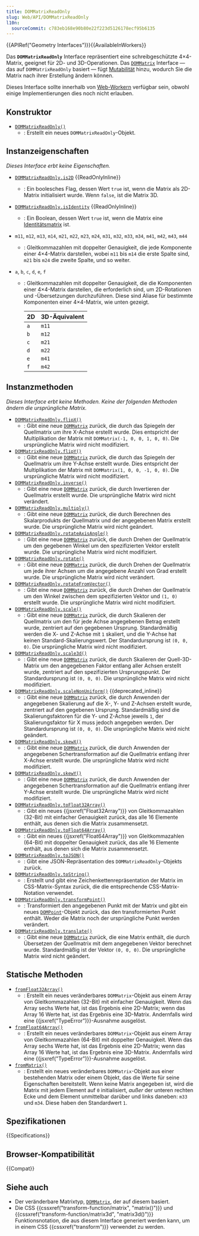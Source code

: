 ```yaml
---
title: DOMMatrixReadOnly
slug: Web/API/DOMMatrixReadOnly
l10n:
  sourceCommit: c783eb168e90b80e22f223d5126178ecf95b6135
---
```


{{APIRef("Geometry Interfaces")}}{{AvailableInWorkers}}

Das **`DOMMatrixReadOnly`** Interface repräsentiert eine schreibgeschützte 4×4-Matrix, geeignet für 2D- und 3D-Operationen. Das [`DOMMatrix`](/de/docs/Web/API/DOMMatrix) Interface — das auf `DOMMatrixReadOnly` basiert — fügt [Mutabilität](https://en.wikipedia.org/wiki/Immutable_object) hinzu, wodurch Sie die Matrix nach ihrer Erstellung ändern können.

Dieses Interface sollte innerhalb von [Web-Workern](/de/docs/Web/API/Web_Workers_API) verfügbar sein, obwohl einige Implementierungen dies noch nicht erlauben.

## Konstruktor

- [`DOMMatrixReadOnly()`](/de/docs/Web/API/DOMMatrixReadOnly/DOMMatrixReadOnly)
  - : Erstellt ein neues `DOMMatrixReadOnly`-Objekt.

## Instanzeigenschaften

_Dieses Interface erbt keine Eigenschaften._

- [`DOMMatrixReadOnly.is2D`](/de/docs/Web/API/DOMMatrixReadOnly/is2D) {{ReadOnlyInline}}
  - : Ein boolesches Flag, dessen Wert `true` ist, wenn die Matrix als 2D-Matrix initialisiert wurde. Wenn `false`, ist die Matrix 3D.
- [`DOMMatrixReadOnly.isIdentity`](/de/docs/Web/API/DOMMatrixReadOnly/isIdentity) {{ReadOnlyInline}}
  - : Ein Boolean, dessen Wert `true` ist, wenn die Matrix eine [Identitätsmatrix](https://en.wikipedia.org/wiki/Identity_matrix) ist.
- `m11`, `m12`, `m13`, `m14`, `m21`, `m22`, `m23`, `m24`, `m31`, `m32`, `m33`, `m34`, `m41`, `m42`, `m43`, `m44`
  - : Gleitkommazahlen mit doppelter Genauigkeit, die jede Komponente einer 4×4-Matrix darstellen, wobei `m11` bis `m14` die erste Spalte sind, `m21` bis `m24` die zweite Spalte, und so weiter.
- `a`, `b`, `c`, `d`, `e`, `f`

  - : Gleitkommazahlen mit doppelter Genauigkeit, die die Komponenten einer 4×4-Matrix darstellen, die erforderlich sind, um 2D-Rotationen und -Übersetzungen durchzuführen. Diese sind Aliase für bestimmte Komponenten einer 4×4-Matrix, wie unten gezeigt.

    | 2D  | 3D-Äquivalent |
    | --- | ------------- |
    | `a` | `m11`         |
    | `b` | `m12`         |
    | `c` | `m21`         |
    | `d` | `m22`         |
    | `e` | `m41`         |
    | `f` | `m42`         |

## Instanzmethoden

_Dieses Interface erbt keine Methoden. Keine der folgenden Methoden ändern die ursprüngliche Matrix._

- [`DOMMatrixReadOnly.flipX()`](/de/docs/Web/API/DOMMatrixReadOnly/flipX)
  - : Gibt eine neue [`DOMMatrix`](/de/docs/Web/API/DOMMatrix) zurück, die durch das Spiegeln der Quellmatrix um ihre X-Achse erstellt wurde. Dies entspricht der Multiplikation der Matrix mit `DOMMatrix(-1, 0, 0, 1, 0, 0)`. Die ursprüngliche Matrix wird nicht modifiziert.
- [`DOMMatrixReadOnly.flipY()`](/de/docs/Web/API/DOMMatrixReadOnly/flipY)
  - : Gibt eine neue [`DOMMatrix`](/de/docs/Web/API/DOMMatrix) zurück, die durch das Spiegeln der Quellmatrix um ihre Y-Achse erstellt wurde. Dies entspricht der Multiplikation der Matrix mit `DOMMatrix(1, 0, 0, -1, 0, 0)`. Die ursprüngliche Matrix wird nicht modifiziert.
- [`DOMMatrixReadOnly.inverse()`](/de/docs/Web/API/DOMMatrixReadOnly/inverse)
  - : Gibt eine neue [`DOMMatrix`](/de/docs/Web/API/DOMMatrix) zurück, die durch Invertieren der Quellmatrix erstellt wurde. Die ursprüngliche Matrix wird nicht verändert.
- [`DOMMatrixReadOnly.multiply()`](/de/docs/Web/API/DOMMatrixReadOnly/multiply)
  - : Gibt eine neue [`DOMMatrix`](/de/docs/Web/API/DOMMatrix) zurück, die durch Berechnen des Skalarprodukts der Quellmatrix und der angegebenen Matrix erstellt wurde. Die ursprüngliche Matrix wird nicht geändert.
- [`DOMMatrixReadOnly.rotateAxisAngle()`](/de/docs/Web/API/DOMMatrixReadOnly/rotateAxisAngle)
  - : Gibt eine neue [`DOMMatrix`](/de/docs/Web/API/DOMMatrix) zurück, die durch Drehen der Quellmatrix um den gegebenen Winkel um den spezifizierten Vektor erstellt wurde. Die ursprüngliche Matrix wird nicht modifiziert.
- [`DOMMatrixReadOnly.rotate()`](/de/docs/Web/API/DOMMatrixReadOnly/rotate)
  - : Gibt eine neue [`DOMMatrix`](/de/docs/Web/API/DOMMatrix) zurück, die durch Drehen der Quellmatrix um jede ihrer Achsen um die angegebene Anzahl von Grad erstellt wurde. Die ursprüngliche Matrix wird nicht verändert.
- [`DOMMatrixReadOnly.rotateFromVector()`](/de/docs/Web/API/DOMMatrixReadOnly/rotateFromVector)
  - : Gibt eine neue [`DOMMatrix`](/de/docs/Web/API/DOMMatrix) zurück, die durch Drehen der Quellmatrix um den Winkel zwischen dem spezifizierten Vektor und `(1, 0)` erstellt wurde. Die ursprüngliche Matrix wird nicht modifiziert.
- [`DOMMatrixReadOnly.scale()`](/de/docs/Web/API/DOMMatrixReadOnly/scale)
  - : Gibt eine neue [`DOMMatrix`](/de/docs/Web/API/DOMMatrix) zurück, die durch Skalieren der Quellmatrix um den für jede Achse angegebenen Betrag erstellt wurde, zentriert auf den gegebenen Ursprung. Standardmäßig werden die X- und Z-Achse mit `1` skaliert, und die Y-Achse hat keinen Standard-Skalierungswert. Der Standardursprung ist `(0, 0, 0)`. Die ursprüngliche Matrix wird nicht modifiziert.
- [`DOMMatrixReadOnly.scale3d()`](/de/docs/Web/API/DOMMatrixReadOnly/scale3d)
  - : Gibt eine neue [`DOMMatrix`](/de/docs/Web/API/DOMMatrix) zurück, die durch Skalieren der Quell-3D-Matrix um den angegebenen Faktor entlang aller Achsen erstellt wurde, zentriert auf den spezifizierten Ursprungspunkt. Der Standardursprung ist `(0, 0, 0)`. Die ursprüngliche Matrix wird nicht modifiziert.
- [`DOMMatrixReadOnly.scaleNonUniform()`](/de/docs/Web/API/DOMMatrixReadOnly/scaleNonUniform) {{deprecated_inline}}
  - : Gibt eine neue [`DOMMatrix`](/de/docs/Web/API/DOMMatrix) zurück, die durch Anwenden der angegebenen Skalierung auf die X-, Y- und Z-Achsen erstellt wurde, zentriert auf den gegebenen Ursprung. Standardmäßig sind die Skalierungsfaktoren für die Y- und Z-Achse jeweils `1`, der Skalierungsfaktor für X muss jedoch angegeben werden. Der Standardursprung ist `(0, 0, 0)`. Die ursprüngliche Matrix wird nicht geändert.
- [`DOMMatrixReadOnly.skewX()`](/de/docs/Web/API/DOMMatrixReadOnly/skewX)
  - : Gibt eine neue [`DOMMatrix`](/de/docs/Web/API/DOMMatrix) zurück, die durch Anwenden der angegebenen Schertransformation auf die Quellmatrix entlang ihrer X-Achse erstellt wurde. Die ursprüngliche Matrix wird nicht modifiziert.
- [`DOMMatrixReadOnly.skewY()`](/de/docs/Web/API/DOMMatrixReadOnly/skewY)
  - : Gibt eine neue [`DOMMatrix`](/de/docs/Web/API/DOMMatrix) zurück, die durch Anwenden der angegebenen Schertransformation auf die Quellmatrix entlang ihrer Y-Achse erstellt wurde. Die ursprüngliche Matrix wird nicht modifiziert.
- [`DOMMatrixReadOnly.toFloat32Array()`](/de/docs/Web/API/DOMMatrixReadOnly/toFloat32Array)
  - : Gibt ein neues {{jsxref("Float32Array")}} von Gleitkommazahlen (32-Bit) mit einfacher Genauigkeit zurück, das alle 16 Elemente enthält, aus denen sich die Matrix zusammensetzt.
- [`DOMMatrixReadOnly.toFloat64Array()`](/de/docs/Web/API/DOMMatrixReadOnly/toFloat64Array)
  - : Gibt ein neues {{jsxref("Float64Array")}} von Gleitkommazahlen (64-Bit) mit doppelter Genauigkeit zurück, das alle 16 Elemente enthält, aus denen sich die Matrix zusammensetzt.
- [`DOMMatrixReadOnly.toJSON()`](/de/docs/Web/API/DOMMatrixReadOnly/toJSON)
  - : Gibt eine JSON-Repräsentation des `DOMMatrixReadOnly`-Objekts zurück.
- [`DOMMatrixReadOnly.toString()`](/de/docs/Web/API/DOMMatrixReadOnly/toString)
  - : Erstellt und gibt eine Zeichenkettenrepräsentation der Matrix im CSS-Matrix-Syntax zurück, die die entsprechende CSS-Matrix-Notation verwendet.
- [`DOMMatrixReadOnly.transformPoint()`](/de/docs/Web/API/DOMMatrixReadOnly/transformPoint)
  - : Transformiert den angegebenen Punkt mit der Matrix und gibt ein neues [`DOMPoint`](/de/docs/Web/API/DOMPoint)-Objekt zurück, das den transformierten Punkt enthält. Weder die Matrix noch der ursprüngliche Punkt werden verändert.
- [`DOMMatrixReadOnly.translate()`](/de/docs/Web/API/DOMMatrixReadOnly/translate)
  - : Gibt eine neue [`DOMMatrix`](/de/docs/Web/API/DOMMatrix) zurück, die eine Matrix enthält, die durch Übersetzen der Quellmatrix mit dem angegebenen Vektor berechnet wurde. Standardmäßig ist der Vektor `(0, 0, 0)`. Die ursprüngliche Matrix wird nicht geändert.

## Statische Methoden

- [`fromFloat32Array()`](/de/docs/Web/API/DOMMatrixReadOnly/fromFloat32Array)
  - : Erstellt ein neues veränderbares `DOMMatrix`-Objekt aus einem Array von Gleitkommazahlen (32-Bit) mit einfacher Genauigkeit. Wenn das Array sechs Werte hat, ist das Ergebnis eine 2D-Matrix; wenn das Array 16 Werte hat, ist das Ergebnis eine 3D-Matrix. Andernfalls wird eine {{jsxref("TypeError")}}-Ausnahme ausgelöst.
- [`fromFloat64Array()`](/de/docs/Web/API/DOMMatrixReadOnly/fromFloat64Array)
  - : Erstellt ein neues veränderbares `DOMMatrix`-Objekt aus einem Array von Gleitkommazahlen (64-Bit) mit doppelter Genauigkeit. Wenn das Array sechs Werte hat, ist das Ergebnis eine 2D-Matrix; wenn das Array 16 Werte hat, ist das Ergebnis eine 3D-Matrix. Andernfalls wird eine {{jsxref("TypeError")}}-Ausnahme ausgelöst.
- [`fromMatrix()`](/de/docs/Web/API/DOMMatrixReadOnly/fromMatrix)
  - : Erstellt ein neues veränderbares `DOMMatrix`-Objekt aus einer bestehenden Matrix oder einem Objekt, das die Werte für seine Eigenschaften bereitstellt. Wenn keine Matrix angegeben ist, wird die Matrix mit jedem Element auf `0` initialisiert, _außer_ der unteren rechten Ecke und dem Element unmittelbar darüber und links daneben: `m33` und `m34`. Diese haben den Standardwert `1`.

## Spezifikationen

{{Specifications}}

## Browser-Kompatibilität

{{Compat}}

## Siehe auch

- Der veränderbare Matrixtyp, [`DOMMatrix`](/de/docs/Web/API/DOMMatrix), der auf diesem basiert.
- Die CSS {{cssxref("transform-function/matrix", "matrix()")}} und {{cssxref("transform-function/matrix3d", "matrix3d()")}} Funktionsnotation, die aus diesem Interface generiert werden kann, um in einem CSS {{cssxref("transform")}} verwendet zu werden.
